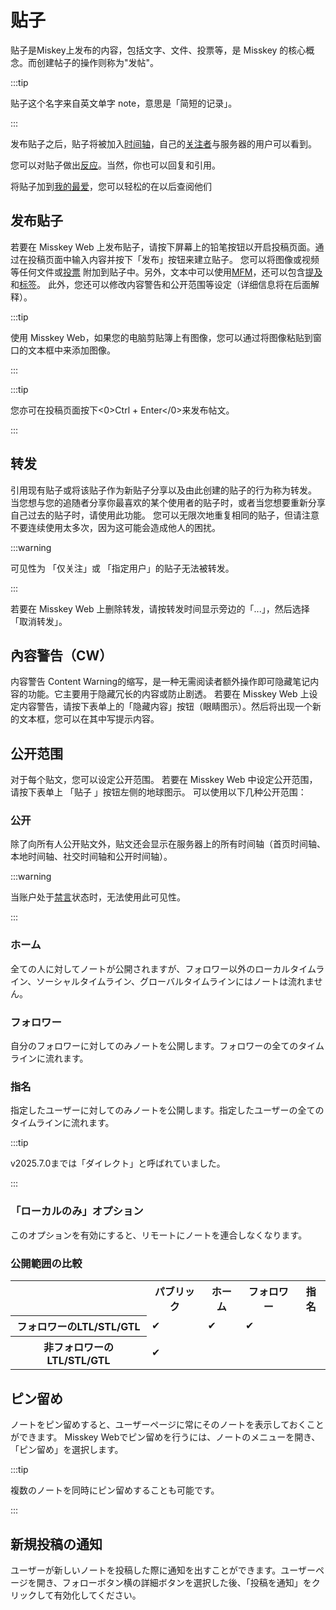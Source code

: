 # 贴子

贴子是Miskey上发布的内容，包括文字、文件、投票等，是 Misskey 的核心概念。而创建帖子的操作则称为"发帖"。

:::tip

贴子这个名字来自英文单字 note，意思是「简短的记录」。

:::

发布贴子之后，贴子将被加入[时间轴](./timeline)，自己的[关注者](./follow)与服务器的用户可以看到。

您可以对贴子做出[反应](./reaction)。当然，你也可以回复和引用。

将贴子加到[我的最爱](./favorite)，您可以轻松的在以后查阅他们

## 发布贴子

若要在 Misskey Web 上发布贴子，请按下屏幕上的铅笔按钮以开启投稿页面。通过在投稿页面中输入内容并按下「发布」按钮来建立贴子。
您可以将图像或视频等任何文件或[投票](./poll) 附加到贴子中。另外，文本中可以使用[MFM](./mfm)，还可以包含[提及](./mention)和[标签](./hashtag)。
此外，您还可以修改内容警告和公开范围等设定（详细信息将在后面解释）。

:::tip

使用 Misskey Web，如果您的电脑剪贴簿上有图像，您可以通过将图像粘贴到窗口的文本框中来添加图像。

:::

:::tip

您亦可在投稿页面按下<0>Ctrl + Enter</0>来发布帖文。

:::

## 转发

引用现有贴子或将该贴子作为新贴子分享以及由此创建的贴子的行为称为转发。
当您想与您的追随者分享你最喜欢的某个使用者的贴子时，或者当您想要重新分享自己过去的贴子时，请使用此功能。
您可以无限次地重复相同的贴子，但请注意不要连续使用太多次，因为这可能会造成他人的困扰。

:::warning

可见性为 「仅关注」或 「指定用户」的贴子无法被转发。

:::

若要在 Misskey Web 上删除转发，请按转发时间显示旁边的「...」，然后选择「取消转发」。

## 內容警告（CW）

内容警告 Content Warning的缩写，是一种无需阅读者额外操作即可隐藏笔记内容的功能。它主要用于隐藏冗长的内容或防止剧透。
若要在 Misskey Web 上设定内容警告，请按下表单上的「隐藏内容」按钮（眼睛图示）。然后将出现一个新的文本框，您可以在其中写提示内容。

## 公开范围

对于每个贴文，您可以设定公开范围。
若要在 Misskey Web 中设定公开范围，请按下表单上 「贴子 」按钮左侧的地球图示。
可以使用以下几种公开范围：

### 公开

除了向所有人公开贴文外，贴文还会显示在服务器上的所有时间轴（首页时间轴、本地时间轴、社交时间轴和公开时间轴）。

:::warning

当账户处于[禁言](./silence)状态时，无法使用此可见性。

:::

### ホーム

全ての人に対してノートが公開されますが、フォロワー以外のローカルタイムライン、ソーシャルタイムライン、グローバルタイムラインにはノートは流れません。

### フォロワー

自分のフォロワーに対してのみノートを公開します。フォロワーの全てのタイムラインに流れます。

### 指名

指定したユーザーに対してのみノートを公開します。指定したユーザーの全てのタイムラインに流れます。

:::tip

v2025.7.0までは「ダイレクト」と呼ばれていました。

:::

### 「ローカルのみ」オプション

このオプションを有効にすると、リモートにノートを連合しなくなります。

### 公開範囲の比較

<table>
	<tbody><tr><th></th><th>パブリック</th><th>ホーム</th><th>フォロワー</th><th>指名</th></tr>
	<tr><th>フォロワーのLTL/STL/GTL</th><td>✔</td><td>✔</td><td>✔</td><td></td></tr>
	<tr><th>非フォロワーのLTL/STL/GTL</th><td>✔</td><td></td><td></td><td></td></tr>
</tbody></table>

## ピン留め

ノートをピン留めすると、ユーザーページに常にそのノートを表示しておくことができます。
Misskey Webでピン留めを行うには、ノートのメニューを開き、「ピン留め」を選択します。

:::tip

複数のノートを同時にピン留めすることも可能です。

:::

## 新規投稿の通知

ユーザーが新しいノートを投稿した際に通知を出すことができます。ユーザーページを開き、フォローボタン横の詳細ボタンを選択した後、「投稿を通知」をクリックして有効化してください。
